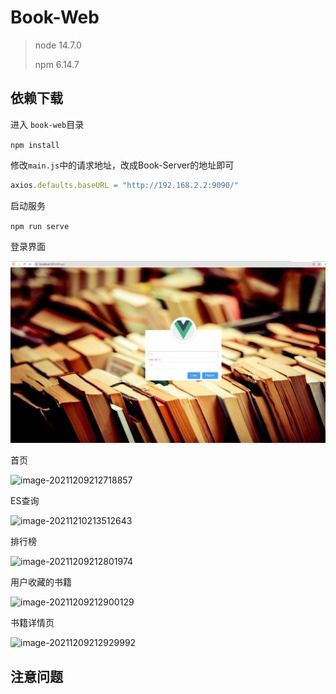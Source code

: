 # Book-Web

> node 14.7.0
>
> npm 6.14.7

## 依赖下载

进入 `book-web`目录

`npm install`

修改`main.js`中的请求地址，改成Book-Server的地址即可

```js
axios.defaults.baseURL = "http://192.168.2.2:9090/"
```

启动服务

`npm run serve`

登录界面

![image-20211209211621002](.\images\image-20211209211621002.png)

首页

![image-20211209212718857](F:\BookRecSys\note\images\image-20211209212718857.png)

ES查询

![image-20211210213512643](F:\BookRecSys\note\images\image-20211210213512643.png)

排行榜

![image-20211209212801974](F:\BookRecSys\note\images\image-20211209212801974.png)

用户收藏的书籍

![image-20211209212900129](F:\BookRecSys\note\images\image-20211209212900129.png)

书籍详情页

![image-20211209212929992](F:\BookRecSys\note\images\image-20211209212929992.png)

## 注意问题



